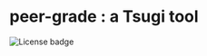 # peer-grade : a Tsugi tool

![License badge](https://img.shields.io/github/license/tsugitools/peer-grade.svg)
